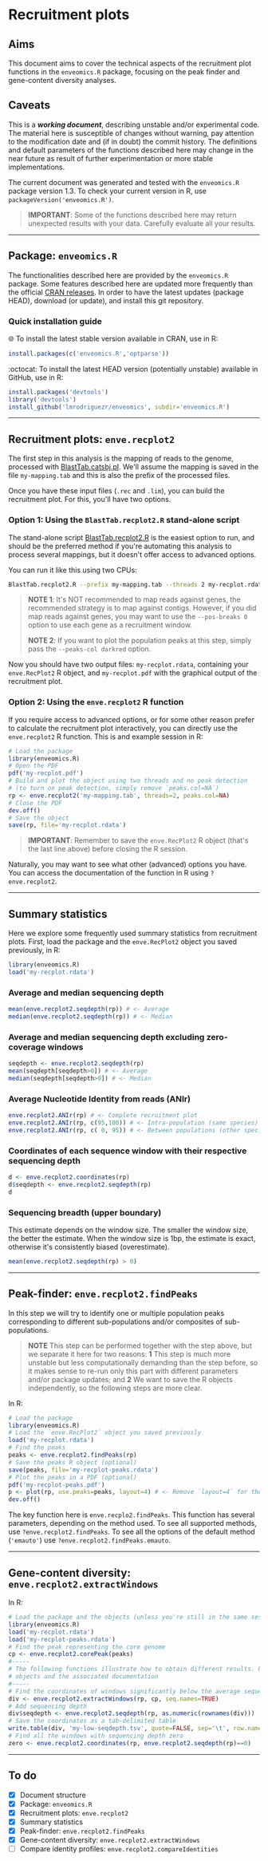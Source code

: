 # Recruitment plots

## Aims

This document aims to cover the technical aspects of the recruitment plot functions in the
`enveomics.R` package, focusing on the peak finder and gene-content diversity analyses.

## Caveats

This is a __*working document*__, describing  unstable and/or experimental code. The material
here is susceptible of changes without warning, pay attention to the modification date and (if
in doubt) the commit history. The definitions and default parameters of the functions described
here may change in the near future as result of further experimentation or more stable
implementations.

The current document was generated and tested with the `enveomics.R` package version 1.3. To
check your current version in R, use `packageVersion('enveomics.R')`.

> **IMPORTANT**: Some of the functions described here may return unexpected results with your data.
> Carefully evaluate all your results.

---

## Package: `enveomics.R`

The functionalities described here are provided by the `enveomics.R` package. Some features
described here are updated more frequently than the official
[CRAN releases](https://CRAN.R-project.org/package=enveomics.R). In order to have the latest
updates (package HEAD), download (or update), and install this git repository.

### Quick installation guide

:globe_with_meridians: To install the latest stable version available in CRAN, use in R:

```R
install.packages(c('enveomics.R','optparse'))
```

:octocat: To install the latest HEAD version (potentially unstable) available in GitHub, use in R:

```R
install.packages('devtools')
library('devtools')
install_github('lmrodriguezr/enveomics', subdir='enveomics.R')
```

---

## Recruitment plots: `enve.recplot2`

The first step in this analysis is the mapping of reads to the genome, processed with
[BlastTab.catsbj.pl](http://enve-omics.ce.gatech.edu/enveomics/docs?t=BlastTab.catsbj.pl).
We'll assume the mapping is saved in the file `my-mapping.tab` and this is also the
prefix of the processed files.

Once you have these input files (`.rec` and `.lim`), you can build the recruitment plot.
For this, you'll have two options.

### Option 1: Using the `BlastTab.recplot2.R` stand-alone script

The stand-alone script
[BlastTab.recplot2.R](http://enve-omics.ce.gatech.edu/enveomics/docs?t=BlastTab.recplot2.R)
is the easiest option to run, and should be the preferred method if you're automating
this analysis to process several mappings, but it doesn't offer access to advanced options.

You can run it like this using two CPUs:

```bash
BlastTab.recplot2.R --prefix my-mapping.tab --threads 2 my-recplot.rdata my-recplot.pdf
```

> **NOTE 1**: It's NOT recommended to map reads against genes, the recommended strategy is to
> map against contigs. However, if you did map reads against genes, you may want to use the
> `--pos-breaks 0` option to use each gene as a recruitment window.
> 
> **NOTE 2**: If you want to plot the population peaks at this step, simply pass the
> `--peaks-col darkred` option.

Now you should have two output files: `my-recplot.rdata`, containing your `enve.RecPlot2` R
object, and `my-recplot.pdf` with the graphical output of the recruitment plot.

### Option 2: Using the `enve.recplot2` R function

If you require access to advanced options, or for some other reason prefer to calculate the
recruitment plot interactively, you can directly use the `enve.recplot2` R function. This is
and example session in R:

```R
# Load the package
library(enveomics.R)
# Open the PDF
pdf('my-recplot.pdf')
# Build and plot the object using two threads and no peak detection
# (to turn on peak detection, simply remove `peaks.col=NA`)
rp <- enve.recplot2('my-mapping.tab', threads=2, peaks.col=NA)
# Close the PDF
dev.off()
# Save the object
save(rp, file='my-recplot.rdata')
```

> **IMPORTANT**: Remember to save the `enve.RecPlot2` R object (that's the last line above)
> before closing the R session.

Naturally, you may want to see what other (advanced) options you have. You can access the
documentation of the function in R using `?enve.recplot2`.

---

## Summary statistics

Here we explore some frequently used summary statistics from recruitment plots. First, load the
package and the `enve.RecPlot2` object you saved previously, in R:

```R
library(enveomics.R)
load('my-recplot.rdata')
```

### Average and median sequencing depth

```R
mean(enve.recplot2.seqdepth(rp)) # <- Average
median(enve.recplot2.seqdepth(rp)) # <- Median
```

### Average and median sequencing depth excluding zero-coverage windows

```R
seqdepth <- enve.recplot2.seqdepth(rp)
mean(seqdepth[seqdepth>0]) # <- Average
median(seqdepth[seqdepth>0]) # <- Median
```

### Average Nucleotide Identity from reads (ANIr)

```R
enve.recplot2.ANIr(rp) # <- Complete recruitment plot
enve.recplot2.ANIr(rp, c(95,100)) # <- Intra-population (same species)
enve.recplot2.ANIr(rp, c( 0, 95)) # <- Between populations (other species)
```

### Coordinates of each sequence window with their respective sequencing depth

```R
d <- enve.recplot2.coordinates(rp)
d$seqdepth <- enve.recplot2.seqdepth(rp)
d
```

### Sequencing breadth (upper boundary)

This estimate depends on the window size. The smaller the window size, the better the
estimate. When the window size is 1bp, the estimate is exact, otherwise it's consistently
biased (overestimate).

```R
mean(enve.recplot2.seqdepth(rp) > 0)
```

---

## Peak-finder: `enve.recplot2.findPeaks`

In this step we will try to identify one or multiple population peaks corresponding to different
sub-populations and/or composites of sub-populations.

> **NOTE** This step can be performed together with the step above, but we separate it here for
> two reasons: **1** This step is much more unstable but less computationally demanding than the
> step before, so it makes sense to re-run only this part with different parameters and/or
> package updates; and **2** We want to save the R objects independently, so the following steps
> are more clear.

In R:

```R
# Load the package
library(enveomics.R)
# Load the `enve.RecPlot2` object you saved previously
load('my-recplot.rdata')
# Find the peaks
peaks <- enve.recplot2.findPeaks(rp)
# Save the peaks R object (optional)
save(peaks, file='my-recplot-peaks.rdata')
# Plot the peaks in a PDF (optional)
pdf('my-recplot-peaks.pdf')
p <- plot(rp, use.peaks=peaks, layout=4) # <- Remove `layout=4` for the full plot
dev.off()
```

The key function here is `enve.recplo2.findPeaks`. This function has several parameters, depending on
the method used. To see all supported methods, use `?enve.recplot2.findPeaks`. To see all the options
of the default method (`'emauto'`) use `?enve.recplot2.findPeaks.emauto`.

---

## Gene-content diversity: `enve.recplot2.extractWindows`

In R:

```R
# Load the package and the objects (unless you're still in the same session from the last step)
library(enveomics.R)
load('my-recplot.rdata')
load('my-recplot-peaks.rdata')
# Find the peak representing the core genome
cp <- enve.recplot2.corePeak(peaks)
#-----
# The following functions illustrate how to obtain different results. Please explore the resulting
# objects and the associated documentation
#-----
# Find the coordinates of windows significantly below the average sequencing depth
div <- enve.recplot2.extractWindows(rp, cp, seq.names=TRUE)
# Add sequencing depth
div$seqdepth <- enve.recplot2.seqdepth(rp, as.numeric(rownames(div)))
# Save the coordinates as a tab-delimited table
write.table(div, 'my-low-seqdepth.tsv', quote=FALSE, sep='\t', row.names=FALSE)
# Find all the windows with sequencing depth zero
zero <- enve.recplot2.coordinates(rp, enve.recplot2.seqdepth(rp)==0)
```

---

## To do

- [x] Document structure
- [x] Package: `enveomics.R`
- [x] Recruitment plots: `enve.recplot2`
- [x] Summary statistics
- [x] Peak-finder: `enve.recplot2.findPeaks`
- [x] Gene-content diversity: `enve.recplot2.extractWindows`
- [ ] Compare identity profiles: `enve.recplot2.compareIdentities`
